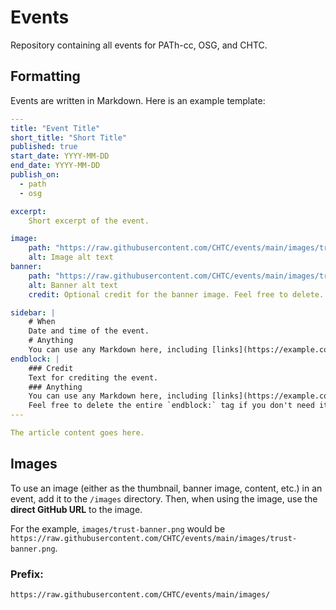 # Events
Repository containing all events for PATh-cc, OSG, and CHTC.

## Formatting

Events are written in Markdown. Here is an example template:

```yaml
---
title: "Event Title"
short_title: "Short Title"
published: true
start_date: YYYY-MM-DD
end_date: YYYY-MM-DD
publish_on:
  - path
  - osg

excerpt:
    Short excerpt of the event.

image:
    path: "https://raw.githubusercontent.com/CHTC/events/main/images/trust-webinar-preview.png"
    alt: Image alt text
banner:
    path: "https://raw.githubusercontent.com/CHTC/events/main/images/trust-banner.png"
    alt: Banner alt text
    credit: Optional credit for the banner image. Feel free to delete.

sidebar: |
    # When
    Date and time of the event.
    # Anything
    You can use any Markdown here, including [links](https://example.com). It just goes in the sidebar.
endblock: |
    ### Credit
    Text for crediting the event.
    ### Anything
    You can use any Markdown here, including [links](https://example.com). It just goes at the end of the article.
    Feel free to delete the entire `endblock:` tag if you don't need it.
---

The article content goes here.
```

## Images

To use an image (either as the thumbnail, banner image, content, etc.) in an event, add it to the `/images` directory. Then, when using the image, use the **direct GitHub URL** to the image.

For the example, `images/trust-banner.png` would be `https://raw.githubusercontent.com/CHTC/events/main/images/trust-banner.png`.

### Prefix:

`https://raw.githubusercontent.com/CHTC/events/main/images/`
